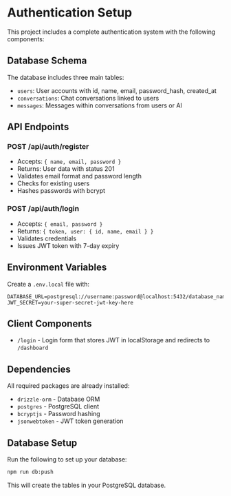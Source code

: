 # Authentication Setup

This project includes a complete authentication system with the following components:

## Database Schema

The database includes three main tables:
- `users`: User accounts with id, name, email, password_hash, created_at
- `conversations`: Chat conversations linked to users
- `messages`: Messages within conversations from users or AI

## API Endpoints

### POST /api/auth/register
- Accepts: `{ name, email, password }`
- Returns: User data with status 201
- Validates email format and password length
- Checks for existing users
- Hashes passwords with bcrypt

### POST /api/auth/login
- Accepts: `{ email, password }`
- Returns: `{ token, user: { id, name, email } }`
- Validates credentials
- Issues JWT token with 7-day expiry

## Environment Variables

Create a `.env.local` file with:

```
DATABASE_URL=postgresql://username:password@localhost:5432/database_name
JWT_SECRET=your-super-secret-jwt-key-here
```

## Client Components

- `/login` - Login form that stores JWT in localStorage and redirects to `/dashboard`

## Dependencies

All required packages are already installed:
- `drizzle-orm` - Database ORM
- `postgres` - PostgreSQL client
- `bcryptjs` - Password hashing
- `jsonwebtoken` - JWT token generation

## Database Setup

Run the following to set up your database:
```bash
npm run db:push
```

This will create the tables in your PostgreSQL database.
